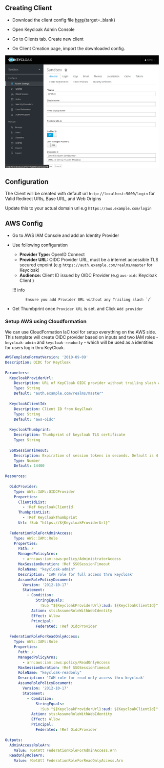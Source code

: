 ## Creating Client

- Download the client config file [here](../assets/aws-oidc-keycloak.json "download"){target=_blank}

- Open Keycloak Admin Console

- Go to Clients tab. Create new client

- On Client Creation page, import the downloaded config.

![keycloak config](../assets/keycloak-config.gif)


## Configuration

The Client will be created with default url `http://localhost:5000/login` for Valid Redirect URIs, Base URL, and Web Origins

Update this to your actual domain url e.g `https://aws.example.com/login`

## AWS Config

- Go to AWS IAM Console and add an Identity Provider

- Use following configuration

    - **Provider Type:** OpenID Connect
    - **Provider URL:** OIDC Provider URL, must be a internet accessible TLS secured enpoint (e.g `https://auth.example.com/realms/master` for Keycloak)
    - **Audience:** Client ID issued by OIDC Provider (e.g `aws-oidc` Keycloak Client )

    !!! info

            Ensure you add Provider URL without any Trailing slash `/`

- Get Thumbprint once `Provider URL` is set. and Click `Add provider`

### Setup AWS using Cloudformation

We can use CloudFormation IaC tool for setup everything on the AWS side. This template will create OIDC provider based on inputs and two IAM roles - `keycloak-admin` and `keycloak-readonly` - which will be used as a identities for users login thru KeyCloak.

```yaml
AWSTemplateFormatVersion: '2010-09-09'
Description: OIDC for KeyCloak

Parameters:
  KeycloakProviderUrl:
    Description: URL of KeyCloak OIDC provider without trailing slash and https://
    Type: String
    Default: "auth.example.com/realms/master"

  KeycloakClientId:
    Description: Client ID from KeyCloak
    Type: String
    Default: "aws-oidc"

  KeycloakThumbprint:
    Description: Thumbprint of keycloak TLS certificate
    Type: String

  SSOSessionTimeout:
    Description: Expiration of session tokens in seconds. Default is 4 hours.
    Type: Number
    Default: 14400

Resources:

  OidcProvider:
    Type: AWS::IAM::OIDCProvider
    Properties:
      ClientIdList:
        - !Ref KeycloakClientId
      ThumbprintList:
        - !Ref KeycloakThumbprint
      Url: !Sub "https://${KeycloakProviderUrl}"
    
  FederationRoleForAdminAccess:
    Type: AWS::IAM::Role
    Properties:
      Path: /
      ManagedPolicyArns:
        - arn:aws:iam::aws:policy/AdministratorAccess
      MaxSessionDuration: !Ref SSOSessionTimeout
      RoleName: "keycloak-admin"
      Description: 'IAM role for full access thru keycloak'
      AssumeRolePolicyDocument:
        Version: '2012-10-17'
        Statement:
          - Condition:
              StringEquals:
                !Sub "${KeycloakProviderUrl}:aud: ${KeycloakClientId}"
            Action: sts:AssumeRoleWithWebIdentity
            Effect: Allow
            Principal:
              Federated: !Ref OidcProvider

  FederationRoleForReadOnlyAccess:
    Type: AWS::IAM::Role
    Properties:
      Path: /
      ManagedPolicyArns:
        - arn:aws:iam::aws:policy/ReadOnlyAccess
      MaxSessionDuration: !Ref SSOSessionTimeout
      RoleName: "keycloak-readonly"
      Description: 'IAM role for read only access thru keycloak'
      AssumeRolePolicyDocument:
        Version: '2012-10-17'
        Statement:
          - Condition:
              StringEquals:
                !Sub "${KeycloakProviderUrl}:aud: ${KeycloakClientId}"
            Action: sts:AssumeRoleWithWebIdentity
            Effect: Allow
            Principal:
              Federated: !Ref OidcProvider

Outputs:
  AdminAccessRoleArn:
    Value: !GetAtt FederationRoleForAdminAccess.Arn
  ReadOnlyRoleArn:
    Value: !GetAtt FederationRoleForReadOnlyAccess.Arn
```